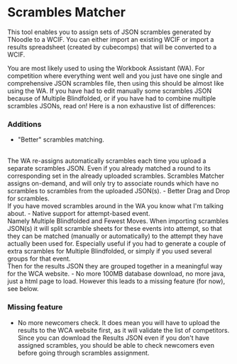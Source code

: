 # Scrambles Matcher

This tool enables you to assign sets of JSON scrambles generated by TNoodle to a WCIF. You can either import an existing WCIF or import a results spreadsheet (created by cubecomps) that will be converted to a WCIF.

You are most likely used to using the Workbook Assistant (WA). For competition where everything went well and you just have one single and comprehensive JSON scrambles file, then using this should be almost like using the WA.
If you have had to edit manually some scrambles JSON because of Multiple Blindfolded, or if you have had to combine multiple scrambles JSONs, read on! Here is a non exhaustive list of differences:

### Additions


  - "Better" scrambles matching.
<br/>
The WA re-assigns automatically scrambles each time you upload a separate scrambles JSON. Even if you already matched a round to its corresponding set in the already uploaded scrambles. Scrambles Matcher assigns on-demand, and will only try to associate rounds which have no scrambles to scrambles from the uploaded JSON(s).
  - Better Drag and Drop for scrambles.
<br/>
If you have moved scrambles around in the WA you know what I'm talking about.
  - Native support for attempt-based event.
<br/>
Namely Multiple Blindfolded and Fewest Moves. When importing scrambles JSON(s) it will split scramble sheets for these events into attempt, so that they can be matched (manually or automatically) to the attempt they have actually been used for.
Especially useful if you had to generate a couple of extra scrambles for Multiple Blindfolded, or simply if you used several groups for that event.
<br/>
Then for the results JSON they are grouped together in a meaningful way for the WCA website.
  - No more 100MB database download, no more java, just a html page to load. However this leads to a missing feature (for now), see below.

### Missing feature


  - No more newcomers check. It does mean you will have to upload the results to the WCA website first, as it will validate the list of competitors. Since you can download the Results JSON even if you don't have assigned scrambles, you should be able to check newcomers even before going through scrambles assignment.
